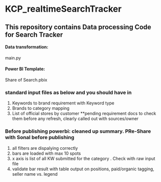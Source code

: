 # KCP_realtimeSearchTracker
## This repository contains Data processing Code for Search Tracker 
#### Data transformation: 
main.py
#### Power BI Template: 
Share of Search.pbix
### standard input files as below and you should have in 

1.	Keywords to brand requirement with Keyword type
2.	Brands to category mapping
3.	List of official stores by customer
**pending requirement docs to check them before any refresh,  clearly called out with sources/owner

### Before publishing powerbi: cleaned up summary. PRe-Share with Sonal before publishing
1.	all filters are dispalying correctly
2.	bars are loaded with max 10 spots
3.	x axis is list of all KW submitted for the category . Check with raw input file
4.	validate bar result with table output on positions, paid/organic tagging, seller name vs. legend

